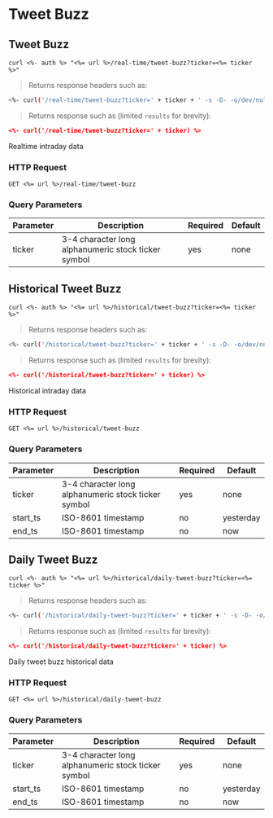 
# Tweet Buzz


## Tweet Buzz

```shell
curl <%- auth %> "<%= url %>/real-time/tweet-buzz?ticker=<%= ticker %>"
```

> Returns response headers such as:

```bash
<%- curl('/real-time/tweet-buzz?ticker=' + ticker + ' -s -D- -o/dev/null') %>
```

> Returns response such as (limited `results` for brevity):

```json
<%- curl('/real-time/tweet-buzz?ticker=' + ticker) %>
```

Realtime intraday data

### HTTP Request

`GET <%= url %>/real-time/tweet-buzz`

### Query Parameters

Parameter | Description | Required | Default
--------- | ----------- | -------- | -------
ticker | 3-4 character long alphanumeric stock ticker symbol | yes | none



## Historical Tweet Buzz

```shell
curl <%- auth %> "<%= url %>/historical/tweet-buzz?ticker=<%= ticker %>"
```

> Returns response headers such as:

```bash
<%- curl('/historical/tweet-buzz?ticker=' + ticker + ' -s -D- -o/dev/null') %>
```

> Returns response such as (limited `results` for brevity):

```json
<%- curl('/historical/tweet-buzz?ticker=' + ticker) %>
```

Historical intraday data

### HTTP Request

`GET <%= url %>/historical/tweet-buzz`

### Query Parameters

Parameter | Description | Required | Default
--------- | ----------- | -------- | -------
ticker | 3-4 character long alphanumeric stock ticker symbol | yes | none
start_ts | ISO-8601 timestamp | no | yesterday
end_ts | ISO-8601 timestamp | no | now


## Daily Tweet Buzz

```shell
curl <%- auth %> "<%= url %>/historical/daily-tweet-buzz?ticker=<%= ticker %>"
```

> Returns response headers such as:

```bash
<%- curl('/historical/daily-tweet-buzz?ticker=' + ticker + ' -s -D- -o/dev/null') %>
```

> Returns response such as (limited `results` for brevity):

```json
<%- curl('/historical/daily-tweet-buzz?ticker=' + ticker) %>
```

Daily tweet buzz historical data

### HTTP Request

`GET <%= url %>/historical/daily-tweet-buzz`

### Query Parameters

Parameter | Description | Required | Default
--------- | ----------- | -------- | -------
ticker | 3-4 character long alphanumeric stock ticker symbol | yes | none
start_ts | ISO-8601 timestamp | no | yesterday
end_ts | ISO-8601 timestamp | no | now
